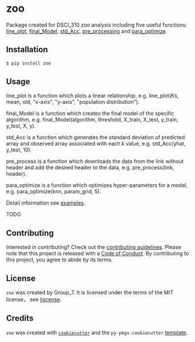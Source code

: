 # zoo

Package created for DSCI_310 zoo analysis including five useful functions: [line_plot](src/zoo/line_plot.py), [final_Model](src/zoo/train_and_predict_model.py), [std_Acc](src/zoo/std_acc.py), 
[pre_processing](src/zoo/pre_processing.py) and [para_optimize](src/zoo/para_optimize.py).

## Installation

```bash
$ pip install zoo
```

## Usage

line_plot is a function which plots a linear relationship, e.g. line_plot(Ks, mean, std, "x-axis", "y-axis", "population distribution").

final_Model is a function which creates the final model of the specific algorithm, e.g. final_Model(algorithm, threshold, X_train, X_test, y_train, y_test, X, y).

std_Acc is a function which generates the standard deviation of predicted array and observed array associated with each k value, e.g. std_Acc(yhat, y_test, 10).

pre_process is a function which downloads the data from the link without header and add the desired header to the data, e.g. pre_process(link, header).

para_optimize is a function which optimizes hyper-parameters for a model, e.g. para_optimize(knn, param_grid, 5).

Detail information see [examples](docs/example.ipynb).

TODO


## Contributing

Interested in contributing? Check out the [contributing guidelines](CONTRIBUTING.md). Please note that this project is released with a [Code of Conduct](CODE_OF_CONDUCT.md). By contributing to this project, you agree to abide by its terms.

## License

`zoo` was created by Group_7. It is licensed under the terms of the MIT license， see [liscense](LICENSE.md).

## Credits

`zoo` was created with [`cookiecutter`](https://cookiecutter.readthedocs.io/en/latest/) and the `py-pkgs-cookiecutter` [template](https://github.com/py-pkgs/py-pkgs-cookiecutter).
